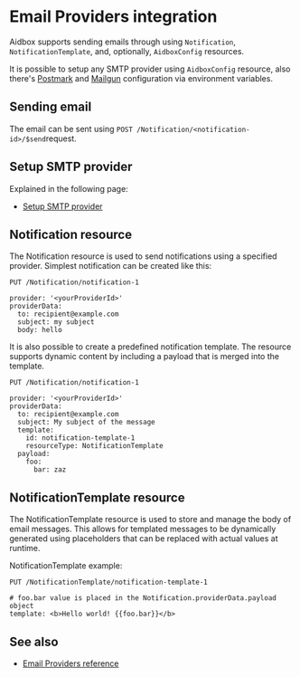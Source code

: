 # Email Providers integration

Aidbox supports sending emails through using `Notification`, `NotificationTemplate`, and, optionally, `AidboxConfig` resources.&#x20;

It is possible to setup any SMTP provider using `AidboxConfig` resource, also there's [Postmark](../../../tutorials/integration-toolkit-tutorials/postmark-integration-tutorial.md) 
and [Mailgun](../../../tutorials/integration-toolkit-tutorials/postmark-integration-tutorial.md) configuration via environment variables.

## Sending email

The email can be sent using `POST /Notification/<notification-id>/$send`request.

## Setup SMTP provider

Explained in the following page:

* [Setup SMTP provider](setup-smtp-provider.md)

## Notification resource

The Notification resource is used to send notifications using a specified provider. Simplest notification can be created like this:&#x20;

```
PUT /Notification/notification-1

provider: '<yourProviderId>'
providerData:
  to: recipient@example.com
  subject: my subject
  body: hello
```

It is also possible to create a predefined notification template. The resource supports dynamic content by including a payload that is merged into the template.

```
PUT /Notification/notification-1

provider: '<yourProviderId>'
providerData:
  to: recipient@example.com
  subject: My subject of the message
  template:
    id: notification-template-1
    resourceType: NotificationTemplate
  payload:
    foo:
      bar: zaz
```

## NotificationTemplate resource

The NotificationTemplate resource is used to store and manage the body of email messages. This allows for templated messages to be dynamically generated using placeholders that can be replaced with actual values at runtime.

NotificationTemplate example:

```
PUT /NotificationTemplate/notification-template-1

# foo.bar value is placed in the Notification.providerData.payload object
template: <b>Hello world! {{foo.bar}}</b>
```

## See also

* [Email Providers reference](../../../reference/email-providers-reference/)
